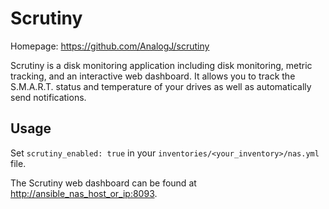 # Scrutiny

Homepage: <https://github.com/AnalogJ/scrutiny>

Scrutiny is a disk monitoring application including disk monitoring, metric tracking, and an interactive web dashboard. It allows you to track the S.M.A.R.T. status and temperature of your drives as well as automatically send notifications.

## Usage

Set `scrutiny_enabled: true` in your `inventories/<your_inventory>/nas.yml` file.

The Scrutiny web dashboard can be found at <http://ansible_nas_host_or_ip:8093>.

